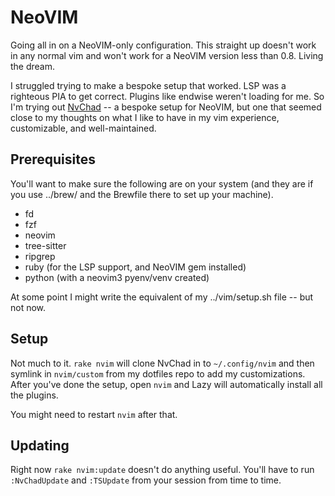 # NeoVIM

Going all in on a NeoVIM-only configuration. This straight up doesn't work in any normal vim and won't work
for a NeoVIM version less than 0.8. Living the dream.

I struggled trying to make a bespoke setup that worked. LSP was a righteous PIA to get correct. Plugins like endwise
weren't loading for me. So I'm trying out [NvChad](https://nvchad.com/) -- a bespoke setup for NeoVIM, but one that
seemed close to my thoughts on what I like to have in my vim experience, customizable, and well-maintained.

## Prerequisites

You'll want to make sure the following are on your system (and they are if you use ../brew/ and the Brewfile there to
set up your machine).

* fd
* fzf
* neovim
* tree-sitter
* ripgrep
* ruby (for the LSP support, and NeoVIM gem installed)
* python (with a neovim3 pyenv/venv created)

At some point I might write the equivalent of my ../vim/setup.sh file -- but not now.

## Setup 

Not much to it. `rake nvim` will clone NvChad in to `~/.config/nvim` and then symlink in `nvim/custom` from my dotfiles repo
to add my customizations. After you've done the setup, open `nvim` and Lazy will automatically install all the plugins.

You might need to restart `nvim` after that.

## Updating

Right now `rake nvim:update` doesn't do anything useful. You'll have to run `:NvChadUpdate` and `:TSUpdate` from your session from time to time.
